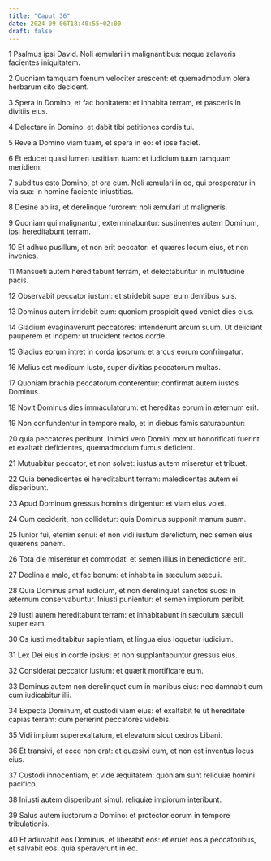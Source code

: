 ```yaml
---
title: "Caput 36"
date: 2024-09-06T18:40:55+02:00
draft: false
---
```




1 Psalmus ipsi David. Noli æmulari in malignantibus: neque zelaveris facientes iniquitatem.

2 Quoniam tamquam fœnum velociter arescent: et quemadmodum olera herbarum cito decident.

3 Spera in Domino, et fac bonitatem: et inhabita terram, et pasceris in divitiis eius.

4 Delectare in Domino: et dabit tibi petitiones cordis tui.

5 Revela Domino viam tuam, et spera in eo: et ipse faciet.

6 Et educet quasi lumen iustitiam tuam: et iudicium tuum tamquam meridiem:

7 subditus esto Domino, et ora eum. Noli æmulari in eo, qui prosperatur in via sua: in homine faciente iniustitias.

8 Desine ab ira, et derelinque furorem: noli æmulari ut maligneris.

9 Quoniam qui malignantur, exterminabuntur: sustinentes autem Dominum, ipsi hereditabunt terram.

10 Et adhuc pusillum, et non erit peccator: et quæres locum eius, et non invenies.

11 Mansueti autem hereditabunt terram, et delectabuntur in multitudine pacis.

12 Observabit peccator iustum: et stridebit super eum dentibus suis.

13 Dominus autem irridebit eum: quoniam prospicit quod veniet dies eius.

14 Gladium evaginaverunt peccatores: intenderunt arcum suum. Ut deiiciant pauperem et inopem: ut trucident rectos corde.

15 Gladius eorum intret in corda ipsorum: et arcus eorum confringatur.

16 Melius est modicum iusto, super divitias peccatorum multas.

17 Quoniam brachia peccatorum conterentur: confirmat autem iustos Dominus.

18 Novit Dominus dies immaculatorum: et hereditas eorum in æternum erit.

19 Non confundentur in tempore malo, et in diebus famis saturabuntur:

20 quia peccatores peribunt. Inimici vero Domini mox ut honorificati fuerint et exaltati: deficientes, quemadmodum fumus deficient.

21 Mutuabitur peccator, et non solvet: iustus autem miseretur et tribuet.

22 Quia benedicentes ei hereditabunt terram: maledicentes autem ei disperibunt.

23 Apud Dominum gressus hominis dirigentur: et viam eius volet.

24 Cum ceciderit, non collidetur: quia Dominus supponit manum suam.

25 Iunior fui, etenim senui: et non vidi iustum derelictum, nec semen eius quærens panem.

26 Tota die miseretur et commodat: et semen illius in benedictione erit.

27 Declina a malo, et fac bonum: et inhabita in sæculum sæculi.

28 Quia Dominus amat iudicium, et non derelinquet sanctos suos: in æternum conservabuntur. Iniusti punientur: et semen impiorum peribit.

29 Iusti autem hereditabunt terram: et inhabitabunt in sæculum sæculi super eam.

30 Os iusti meditabitur sapientiam, et lingua eius loquetur iudicium.

31 Lex Dei eius in corde ipsius: et non supplantabuntur gressus eius.

32 Considerat peccator iustum: et quærit mortificare eum.

33 Dominus autem non derelinquet eum in manibus eius: nec damnabit eum cum iudicabitur illi.

34 Expecta Dominum, et custodi viam eius: et exaltabit te ut hereditate capias terram: cum perierint peccatores videbis.

35 Vidi impium superexaltatum, et elevatum sicut cedros Libani.

36 Et transivi, et ecce non erat: et quæsivi eum, et non est inventus locus eius.

37 Custodi innocentiam, et vide æquitatem: quoniam sunt reliquiæ homini pacifico.

38 Iniusti autem disperibunt simul: reliquiæ impiorum interibunt.

39 Salus autem iustorum a Domino: et protector eorum in tempore tribulationis.

40 Et adiuvabit eos Dominus, et liberabit eos: et eruet eos a peccatoribus, et salvabit eos: quia speraverunt in eo.

